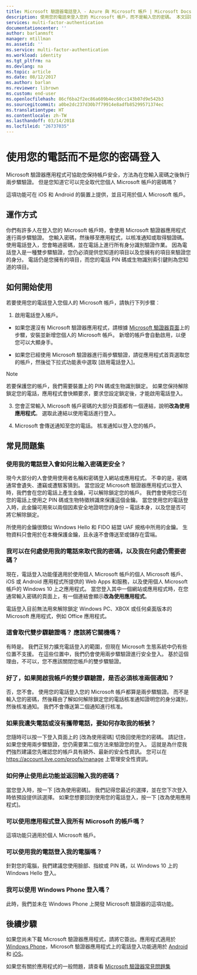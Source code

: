 ```yaml
---
title: Microsoft 驗證器電話登入 - Azure 與 Microsoft 帳戶 | Microsoft Docs
description: 使用您的電話來登入您的 Microsoft 帳戶，而不是輸入您的密碼。 本文回答有關這項功能的常見問題集。
services: multi-factor-authentication
documentationcenter: ''
author: barlanmsft
manager: mtillman
ms.assetid: ''
ms.service: multi-factor-authentication
ms.workload: identity
ms.tgt_pltfrm: na
ms.devlang: na
ms.topic: article
ms.date: 08/12/2017
ms.author: barlan
ms.reviewer: librown
ms.custom: end-user
ms.openlocfilehash: 86cf6ba2f2ec86a609b4ec60cc143b07d9e542b3
ms.sourcegitcommit: a0be2dc237d30b7f79914e8adfb85299571374ec
ms.translationtype: HT
ms.contentlocale: zh-TW
ms.lasthandoff: 03/14/2018
ms.locfileid: "26737035"
---
```

# <a name="sign-in-with-your-phone-not-your-password"></a>使用您的電話而不是您的密碼登入

Microsoft 驗證器應用程式可協助您保持帳戶安全，方法為在您輸入密碼之後執行兩步驟驗證。 但是您知道它可以完全取代您個人 Microsoft 帳戶的密碼嗎？

這項功能可在 iOS 和 Android 的裝置上提供，並且可用於個人 Microsoft 帳戶。

## <a name="how-it-works"></a>運作方式

你們有許多人在登入您的 Microsoft 帳戶時，會使用 Microsoft 驗證器應用程式進行兩步驟驗證。 您輸入密碼，然後移至應用程式，以核准通知或取得驗證碼。 使用電話登入，您會略過密碼，並在電話上進行所有身分識別驗證作業。 因為電話登入是一種雙步驟驗證，您仍必須提供您知道的項目以及您擁有的項目來驗證您的身分。 電話仍是您擁有的項目，而您的電話 PIN 碼或生物識別索引鍵則為您知道的項目。

## <a name="how-to-get-started"></a>如何開始使用

若要使用您的電話登入您個人的 Microsoft 帳戶，請執行下列步驟︰

1. 啟用電話登入帳戶。

  - 如果您還沒有 Microsoft 驗證器應用程式，請根據 [Microsoft 驗證器頁面](microsoft-authenticator-app-how-to.md)上的步驟，安裝並新增您個人的 Microsoft 帳戶。 新增的帳戶會自動啟用，以便您可以大顯身手。

  - 如果您已經使用 Microsoft 驗證器進行兩步驟驗證，請從應用程式首頁選取您的帳戶，然後從下拉式功能表中選取 [啟用電話登入]。

  >[!NOTE]
  >若要保護您的帳戶，我們需要裝置上的 PIN 碼或生物識別鎖定。 如果您保持解除鎖定您的電話，應用程式會快顯要求，要求您設定鎖定後，才能啟用電話登入。

3. 您會正常輸入 Microsoft 帳戶密碼的大部分頁面都有一個連結，說明**改為使用應用程式**。 選取此連結以使用電話進行登入。

4. Microsoft 會傳送通知至您的電話。 核准通知以登入您的帳戶。   

## <a name="faq"></a>常見問題集

### <a name="how-is-signing-in-with-my-phone-more-secure-than-typing-a-password"></a>使用我的電話登入會如何比輸入密碼更安全？  

現今大部分的人會使用使用者名稱和密碼登入網站或應用程式。  不幸的是，密碼通常會遺失、遭竊或遭駭客猜到。 當您設定 Microsoft 驗證器應用程式以登入時，我們會在您的電話上產生金鑰，可以解除鎖定您的帳戶。 我們會使用您已在您的電話上使用之 PIN 碼或生物特徵辨識來保護這個金鑰。  當您使用您的電話登入時，此金鑰可用來以兩個因素安全地證明您的身份 – 電話本身，以及您是否可將它解除鎖定。 

所使用的金鑰很類似 Windows Hello 和 FIDO 結盟 UAF 規格中所用的金鑰。 生物資料只會用於在本機保護金鑰，且永遠不會傳送至或儲存在雲端。 
 
### <a name="where-can-i-use-my-phone-to-replace-my-password-and-where-would-i-still-need-the-password"></a>我可以在何處使用我的電話來取代我的密碼，以及我在何處仍需要密碼？  

現在，電話登入功能僅適用於使用個人 Microsoft 帳戶的個人 Microsoft 帳戶、iOS 或 Android 應用程式所提供的 Web Apps 和服務，以及使用個人 Microsoft 帳戶的 Windows 10 上之應用程式。 當您登入其中一個網站或應用程式時，在您通常輸入密碼的頁面上，有一個連結會顯示**改為使用應用程式**。 

電話登入目前無法用來解除鎖定 Windows PC、XBOX 或任何桌面版本的 Microsoft 應用程式，例如 Office 應用程式。
 
### <a name="does-this-replace-two-step-verification-should-i-turn-it-off"></a>這會取代雙步驟驗證嗎？ 應該將它關機嗎？   

有時是。 我們正努力擴充電話登入的範圍，但現在 Microsoft 生態系統中仍有些位置不支援。 在這些位置中，我們仍會使用兩步驟驗證進行安全登入。 基於這個理由，不可以，您不應該關閉您帳戶的雙步驟驗證。
 
### <a name="okay-if-i-keep-two-step-verification-turned-on-for-my-account-do-i-have-to-approve-two-notifications"></a>好了，如果開啟我帳戶的雙步驟驗證，是否必須核准兩個通知？

否，您不會。 使用您的電話登入您的 Microsoft 帳戶都算是兩步驟驗證。 而不是輸入您的密碼，然後藉由了解如何解除鎖定您的電話核准通知證明您的身分識別，然後核准通知。 我們不會傳送第二個通知進行核准。

### <a name="what-if-i-lose-my-phone-or-dont-have-it-with-me-how-can-i-access-my-account"></a>如果我遺失電話或沒有攜帶電話，要如何存取我的帳號？  

您隨時可以按一下登入頁面上的 [改為使用密碼] 切換回使用您的密碼。 請記住，如果您使用兩步驟驗證，您仍需要第二個方法來驗證您的登入。 這就是為什麼我們強烈建議您先確認您的帳戶具有額外、最新的安全性資訊。 您可以在 https://account.live.com/proofs/manage 上管理安全性資訊。
 
### <a name="how-do-i-stop-using-this-feature-and-go-back-to-entering-my-password"></a>如何停止使用此功能並返回輸入我的密碼？

當您登入時，按一下 [改為使用密碼]。 我們記得您最近的選擇，並在您下次登入時依預設提供該選擇。 如果您想要回到使用您的電話登入，按一下 [改為使用應用程式]。 
 
### <a name="can-i-use-the-app-to-sign-in-to-all-my-accounts-with-microsoft"></a>可以使用應用程式登入我所有 Microsoft 的帳戶嗎？   
這項功能只適用於個人 Microsoft 帳戶。 
 
### <a name="can-i-sign-into-my-pc-with-my-phone"></a>可以使用我的電話登入我的電腦嗎？  
針對您的電腦，我們建議您使用臉部、指紋或 PIN 碼，以 Windows 10 上的 Windows Hello 登入。   
 
### <a name="can-i-sign-in-with-my-windows-phone"></a>我可以使用 Windows Phone 登入嗎？  
此時，我們並未在 Windows Phone 上開發 Microsoft 驗證器的這項功能。 

## <a name="next-steps"></a>後續步驟
如果您尚未下載 Microsoft 驗證器應用程式，請將它簽出。應用程式適用於 [Windows Phone](http://go.microsoft.com/fwlink/?Linkid=825071)，Microsoft 驗證器應用程式上的電話登入功能適用於 [Android](http://go.microsoft.com/fwlink/?Linkid=825072) 和 [iOS](http://go.microsoft.com/fwlink/?Linkid=825073)。

如果您有關於應用程式的一般問題，請查看 [Microsoft 驗證器常見問題集](microsoft-authenticator-app-faq.md)

